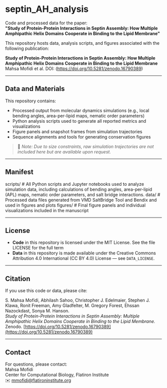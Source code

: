# septin_AH_analysis

Code and processed data for the paper:  
**"Study of Protein-Protein Interactions in Septin Assembly: How Multiple Amphipathic Helix Domains Cooperate in Binding to the Lipid Membrane"**

This repository hosts data, analysis scripts, and figures associated with the following publication:

**Study of Protein-Protein Interactions in Septin Assembly: How Multiple Amphipathic Helix Domains Cooperate in Binding to the Lipid Membrane**  
Mahsa Mofidi et al.
DOI: (https://doi.org/10.5281/zenodo.16790389)

---

## Data and Materials

This repository contains:
- Processed output from molecular dynamics simulations (e.g., local bending angles, area-per-lipid maps, nematic order parameters)
- Python analysis scripts used to generate all reported metrics and visualizations
- Figure panels and snapshot frames from simulation trajectories
- Sequence alignments and tools for generating conservation figures

> 🔗 *Note: Due to size constraints, raw simulation trajectories are not included here but are available upon request.*

---

## Manifest

scripts/ # All Python scripts and Jupyter notebooks used to analyze simulation data, including calculations of bending angles, area-per-lipid (APL) maps, nematic order parameters, and salt bridge interactions.
data/ # Processed data files generated from VMD SaltBridge Tool and Bendix and used in figures and plots
figures/ # Final figure panels and individual visualizations included in the manuscript

---

## License

- **Code** in this repository is licensed under the MIT License. See the file LICENSE for the full term
- **Data** in this repository is made available under the Creative Commons Attribution 4.0 International (CC BY 4.0) License — see `DATA_LICENSE`.

---

## Citation

If you use this code or data, please cite:

S. Mahsa Mofidi, Abhilash Sahoo, Christopher J. Edelmaier, Stephen J. Klawa, Ronit Freeman, Amy Gladfelter, M. Gregory Forest, Ehssan Nazockdast, Sonya M. Hanson.  
*Study of Protein-Protein Interactions in Septin Assembly: Multiple Amphipathic Helix Domains Cooperate in Binding to the Lipid Membrane.*  
Zenodo. [https://doi.org/10.5281/zenodo.16790389](https://doi.org/10.5281/zenodo.16790389)

---

## Contact

For questions, please contact:  
Mahsa Mofidi  
Center for Computational Biology, Flatiron Institute  
✉️ mmofidi@flatironinstitute.org


